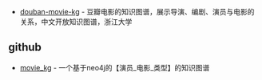 * [douban-movie-kg](http://www.openkg.cn/dataset/douban-movie-kg) - 豆瓣电影的知识图谱，展示导演、编剧、演员与电影的关系，中文开放知识图谱，浙江大学

## github
* [movie_kg](https://github.com/JackKuo666/movie_kg) - 一个基于neo4j的【演员_电影_类型】的知识图谱
